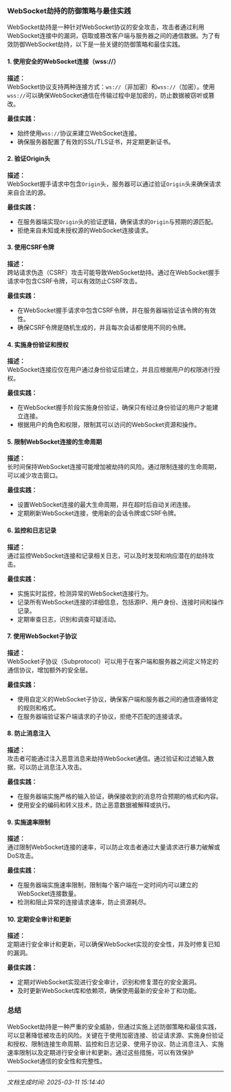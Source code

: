 ### WebSocket劫持的防御策略与最佳实践

WebSocket劫持是一种针对WebSocket协议的安全攻击，攻击者通过利用WebSocket连接中的漏洞，窃取或篡改客户端与服务器之间的通信数据。为了有效防御WebSocket劫持，以下是一些关键的防御策略和最佳实践。

#### 1. 使用安全的WebSocket连接（wss://）

**描述：**  
WebSocket协议支持两种连接方式：`ws://`（非加密）和`wss://`（加密）。使用`wss://`可以确保WebSocket通信在传输过程中是加密的，防止数据被窃听或篡改。

**最佳实践：**  
- 始终使用`wss://`协议来建立WebSocket连接。
- 确保服务器配置了有效的SSL/TLS证书，并定期更新证书。

#### 2. 验证Origin头

**描述：**  
WebSocket握手请求中包含`Origin`头，服务器可以通过验证`Origin`头来确保请求来自合法的源。

**最佳实践：**  
- 在服务器端实现`Origin`头的验证逻辑，确保请求的`Origin`与预期的源匹配。
- 拒绝来自未知或未授权源的WebSocket连接请求。

#### 3. 使用CSRF令牌

**描述：**  
跨站请求伪造（CSRF）攻击可能导致WebSocket劫持。通过在WebSocket握手请求中包含CSRF令牌，可以有效防止CSRF攻击。

**最佳实践：**  
- 在WebSocket握手请求中包含CSRF令牌，并在服务器端验证该令牌的有效性。
- 确保CSRF令牌是随机生成的，并且每次会话都使用不同的令牌。

#### 4. 实施身份验证和授权

**描述：**  
WebSocket连接应仅在用户通过身份验证后建立，并且应根据用户的权限进行授权。

**最佳实践：**  
- 在WebSocket握手阶段实施身份验证，确保只有经过身份验证的用户才能建立连接。
- 根据用户的角色和权限，限制其可以访问的WebSocket资源和操作。

#### 5. 限制WebSocket连接的生命周期

**描述：**  
长时间保持WebSocket连接可能增加被劫持的风险。通过限制连接的生命周期，可以减少攻击窗口。

**最佳实践：**  
- 设置WebSocket连接的最大生命周期，并在超时后自动关闭连接。
- 定期刷新WebSocket连接，使用新的会话令牌或CSRF令牌。

#### 6. 监控和日志记录

**描述：**  
通过监控WebSocket连接和记录相关日志，可以及时发现和响应潜在的劫持攻击。

**最佳实践：**  
- 实施实时监控，检测异常的WebSocket连接行为。
- 记录所有WebSocket连接的详细信息，包括源IP、用户身份、连接时间和操作记录。
- 定期审查日志，识别和调查可疑活动。

#### 7. 使用WebSocket子协议

**描述：**  
WebSocket子协议（Subprotocol）可以用于在客户端和服务器之间定义特定的通信协议，增加额外的安全层。

**最佳实践：**  
- 使用自定义的WebSocket子协议，确保客户端和服务器之间的通信遵循特定的规则和格式。
- 在服务器端验证客户端请求的子协议，拒绝不匹配的连接请求。

#### 8. 防止消息注入

**描述：**  
攻击者可能通过注入恶意消息来劫持WebSocket通信。通过验证和过滤输入数据，可以防止消息注入攻击。

**最佳实践：**  
- 在服务器端实施严格的输入验证，确保接收到的消息符合预期的格式和内容。
- 使用安全的编码和转义技术，防止恶意数据被解释或执行。

#### 9. 实施速率限制

**描述：**  
通过限制WebSocket连接的速率，可以防止攻击者通过大量请求进行暴力破解或DoS攻击。

**最佳实践：**  
- 在服务器端实施速率限制，限制每个客户端在一定时间内可以建立的WebSocket连接数量。
- 检测和阻止异常的连接请求速率，防止资源耗尽。

#### 10. 定期安全审计和更新

**描述：**  
定期进行安全审计和更新，可以确保WebSocket实现的安全性，并及时修复已知的漏洞。

**最佳实践：**  
- 定期对WebSocket实现进行安全审计，识别和修复潜在的安全漏洞。
- 及时更新WebSocket库和依赖项，确保使用最新的安全补丁和功能。

### 总结

WebSocket劫持是一种严重的安全威胁，但通过实施上述防御策略和最佳实践，可以显著降低被攻击的风险。关键在于使用加密连接、验证请求源、实施身份验证和授权、限制连接生命周期、监控和日志记录、使用子协议、防止消息注入、实施速率限制以及定期进行安全审计和更新。通过这些措施，可以有效保护WebSocket通信的安全性和完整性。

---

*文档生成时间: 2025-03-11 15:14:40*






















